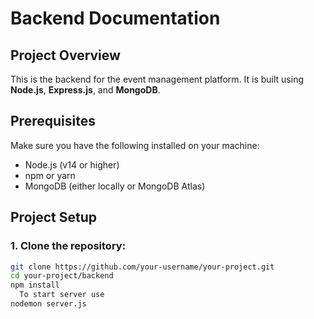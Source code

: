 # Backend Documentation

## Project Overview

This is the backend for the event management platform. It is built using **Node.js**, **Express.js**, and **MongoDB**.

## Prerequisites

Make sure you have the following installed on your machine:
- Node.js (v14 or higher)
- npm or yarn
- MongoDB (either locally or MongoDB Atlas)

## Project Setup

### 1. Clone the repository:

```bash
git clone https://github.com/your-username/your-project.git
cd your-project/backend
npm install
  To start server use
nodemon server.js
